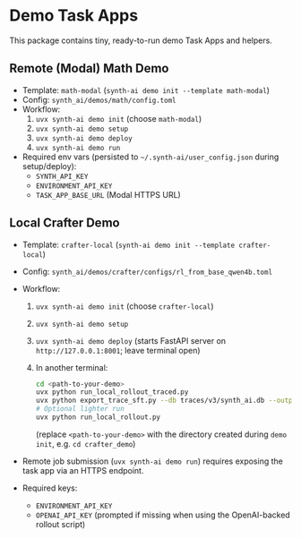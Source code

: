 # Demo Task Apps

This package contains tiny, ready-to-run demo Task Apps and helpers.

## Remote (Modal) Math Demo

- Template: `math-modal` (`synth-ai demo init --template math-modal`)
- Config: `synth_ai/demos/math/config.toml`
- Workflow:
  1. `uvx synth-ai demo init` (choose `math-modal`)
  2. `uvx synth-ai demo setup`
  3. `uvx synth-ai demo deploy`
  4. `uvx synth-ai demo run`
- Required env vars (persisted to `~/.synth-ai/user_config.json` during setup/deploy):
  - `SYNTH_API_KEY`
  - `ENVIRONMENT_API_KEY`
  - `TASK_APP_BASE_URL` (Modal HTTPS URL)

## Local Crafter Demo

- Template: `crafter-local` (`synth-ai demo init --template crafter-local`)
- Config: `synth_ai/demos/crafter/configs/rl_from_base_qwen4b.toml`
- Workflow:
  1. `uvx synth-ai demo init` (choose `crafter-local`)
  2. `uvx synth-ai demo setup`
  3. `uvx synth-ai demo deploy` (starts FastAPI server on `http://127.0.0.1:8001`; leave terminal open)
  4. In another terminal:

     ```bash
     cd <path-to-your-demo>
     uvx python run_local_rollout_traced.py
     uvx python export_trace_sft.py --db traces/v3/synth_ai.db --output demo_sft.jsonl
     # Optional lighter run
     uvx python run_local_rollout.py
     ```
     (replace `<path-to-your-demo>` with the directory created during `demo init`, e.g. `cd crafter_demo`)

- Remote job submission (`uvx synth-ai demo run`) requires exposing the task app via an HTTPS endpoint.
- Required keys:
  - `ENVIRONMENT_API_KEY`
  - `OPENAI_API_KEY` (prompted if missing when using the OpenAI-backed rollout script)
